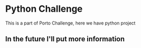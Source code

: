 # Python Challenge
This is a part of Porto Challenge, here we have python project
## In the future I'll put more information
